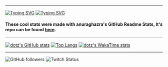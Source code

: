 ----------------------------------------------------------------------------

[![Typing SVG](https://readme-typing-svg.demolab.com?font=Fira+Code&pause=1000&color=00F7A4&random=false&width=435&lines=Hello+there!;I+am+dotz)](https://git.io/typing-svg)
[![Typing SVG](https://readme-typing-svg.demolab.com?font=Fira+Code&pause=1000&color=00F7A4&random=true&width=520&lines=Just+another+random+guy+learning+to+code)](https://git.io/typing-svg)

#### These cool stats were made with anuraghazra's GitHub Readme Stats, It's repo can be found [here](https://github.com/anuraghazra/github-readme-stats).
----------------------------------------------------------------------------

[![dotz's GitHub stats](https://github-readme-stats.vercel.app/api?username=dotzTV&theme=midnight-purple&hide=prs,issues&count_private=true&show_icons=true&include_all_commits=true)](https://github.com/anuraghazra/github-readme-stats)
[![Top Langs](https://github-readme-stats.vercel.app/api/top-langs/?username=dotzTV&layout=donut&theme=midnight-purple)](https://github.com/anuraghazra/github-readme-stats)
[![dotz's WakaTime stats](https://github-readme-stats.vercel.app/api/wakatime?username=dotz&theme=midnight-purple)](https://github.com/anuraghazra/github-readme-stats)
 
---------------------------------------------------------------------------
![GitHub followers](https://img.shields.io/github/followers/dotztv?color=i&style=for-the-badge)
![Twitch Status](https://img.shields.io/twitch/status/tvdotz?style=for-the-badge)
